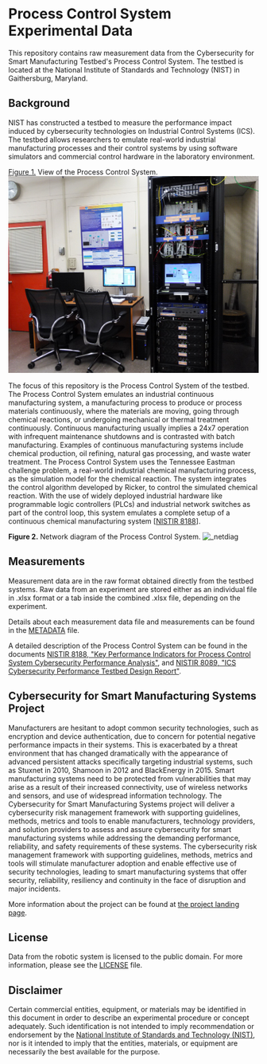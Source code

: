 # Process Control System Experimental Data
This repository contains raw measurement data from the Cybersecurity for Smart Manufacturing Testbed's Process Control System. The testbed is located at the National Institute of Standards and Technology (NIST) in Gaithersburg, Maryland.

## Background
NIST has constructed a testbed to measure the performance impact induced by cybersecurity technologies on Industrial Control Systems (ICS). The testbed allows researchers to emulate real-world industrial manufacturing processes and their control systems by using software simulators and commercial control hardware in the laboratory environment.

<u>Figure 1.</u> View of the Process Control System.![_process_rack]

The focus of this repository is the Process Control System of the testbed. The Process Control System emulates an industrial continuous manufacturing system, a manufacturing process to produce or process materials continuously, where the materials are moving, going through chemical reactions, or undergoing mechanical or thermal treatment continuously. Continuous manufacturing usually implies a 24x7 operation with infrequent maintenance shutdowns and is contrasted with batch manufacturing. Examples of continuous manufacturing systems include chemical production, oil refining, natural gas processing, and waste water treatment.
The Process Control System uses the Tennessee Eastman challenge problem, a real-world industrial chemical manufacturing process, as the simulation model for the chemical reaction. The system integrates the control algorithm developed by Ricker, to control the simulated chemical reaction. With the use of widely deployed industrial hardware like programmable logic controllers (PLCs) and industrial network switches as part of the control loop, this system emulates a complete setup of a continuous chemical manufacturing system \[[NISTIR 8188][_IR8188]\].

__Figure 2.__ Network diagram of the Process Control System.
![_netdiag]

## Measurements
Measurement data are in the raw format obtained directly from the testbed systems. Raw data from an experiment are stored either as an individual file in .xlsx format or a tab inside the combined .xlsx file, depending on the experiment. 

Details about each measurement data file and measurements can be found in the [METADATA][_meta] file.

A detailed description of the Process Control System can be found in the documents [NISTIR 8188, "Key Performance Indicators for Process Control System Cybersecurity Performance Analysis"][_IR8188], and [NISTIR 8089, "ICS Cybersecurity Performance Testbed Design Report"][_IR8089].

## Cybersecurity for Smart Manufacturing Systems Project
Manufacturers are hesitant to adopt common security technologies, such as encryption and device authentication, due to concern for potential negative performance impacts in their systems. This is exacerbated by a threat environment that has changed dramatically with the appearance of advanced persistent attacks specifically targeting industrial systems, such as Stuxnet in 2010, Shamoon in 2012 and BlackEnergy in 2015. Smart manufacturing systems need to be protected from vulnerabilities that may arise as a result of their increased connectivity, use of wireless networks and sensors, and use of widespread information technology. The Cybersecurity for Smart Manufacturing Systems project will deliver a cybersecurity risk management framework with supporting guidelines, methods, metrics and tools to enable manufacturers, technology providers, and solution providers to assess and assure cybersecurity for smart manufacturing systems while addressing the demanding performance, reliability, and safety requirements of these systems. The cybersecurity risk management framework with supporting guidelines, methods, metrics and tools will stimulate manufacturer adoption and enable effective use of security technologies, leading to smart manufacturing systems that offer security, reliability, resiliency and continuity in the face of disruption and major incidents.

More information about the project can be found at [the project landing page][_CSMS].

## License
Data from the robotic system is licensed to the public domain. For more information, please see the [LICENSE][_license] file.

## Disclaimer
Certain commercial entities, equipment, or materials may be identified in this
document in order to describe an experimental procedure or concept adequately.
Such identification is not intended to imply recommendation or endorsement by
the [National Institute of Standards and Technology (NIST)][_NIST], nor is it
intended to imply that the entities, materials, or equipment are necessarily
the best available for the purpose.

[_NIST]: http://www.nist.gov
[_IR8089]: http://nvlpubs.nist.gov/nistpubs/ir/2015/NIST.IR.8089.pdf
[_IR8188]: http://nvlpubs.nist.gov/nistpubs/ir/2017/NIST.IR.8188.pdf
[_CSMS]: https://www.nist.gov/programs-projects/cybersecurity-smart-manufacturing-systems
[_netdiag]: ./readme_assets/ProcessControl_Network.png "Process Control System Network Diagram"
[_meta]: ./METADATA.md
[_process_rack]: ./readme_assets/ProcessControlSystem.jpg "Process Control System"
[_license]: ./LICENSE.md
